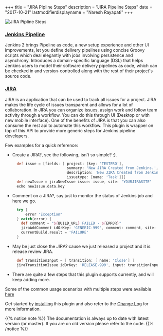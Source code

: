 +++
title = "JIRA Pipline Steps"
description = "JIRA Pipeline Steps"
date = "2017-10-21"
lastmodifierdisplayname = "Naresh Rayapati"
+++

![JIRA Pipline Steps](https://raw.githubusercontent.com/jenkinsci/jira-steps-plugin/master/images/JiraSteps.png)

### [Jenkins Pipeline](https://jenkins.io/doc/book/pipeline/)

Jenkins 2 brings Pipeline as code, a new setup experience and other UI improvements, let you define delivery pipelines using concise Groovy scripts which deal elegantly with jobs involving persistence and asynchrony. Introduces a domain-specific language (DSL) that helps Jenkins users to model their software delivery pipelines as code, which can be checked in and version-controlled along with the rest of their project's source code.

### [JIRA](https://www.atlassian.com/software/jira)

JIRA is an application that can be used to track all issues for a project. JIRA makes the life cycle of issues transparent and allows for a lot of collaboration. In JIRA you can organize issues, assign work and follow team activity through a workflow. You can do this through UI (Desktop or with new mobile interface). One of the benefits of JIRA is that you can also consume the rest api to automate this workflow. This plugin is wrapper on top of this API to provide more generic steps for Jenkins pipeline developers.

Few examples for a quick reference:

* Create a JIRA?, see the following, isn't so simple? :).
  ```groovy
    def issue = [fields: [ project: [key: 'TESTPRO'],
                           summary: 'New JIRA Created from Jenkins.',
                           description: 'New JIRA Created from Jenkins.',
                           issuetype: [name: 'Task']]]
    def newIssue = jiraNewIssue issue: issue, site: 'YOURJIRASITE'
    echo newIssue.data.key
  ```

* Comment on a JIRA?, say just to monitor the status of Jenkins job and here we go.
  ```groovy
    try {
        error "Exception"
    } catch(error) {
      def comment = "${BUILD_URL} FAILED - ${ERROR}"
      jiraAddComment idOrKey: 'GENERIC-999', comment: comment, site: 'YOURJIRASITE'
      currentBuild.result = 'FAILURE'
    }
  ```

* May be just close the JIRA? cause we just released a project and it is release review JIRA.
  ```groovy
    def transitionInput = [ transition: [ name: 'Close'] ]
    jiraTransitionIssue idOrKey: 'RELEASE-999', input: transitionInput, site: 'YOURJIRASITE'
  ```

* There are quite a few steps that this plugin supports currently, and will keep adding more.

Some of the common usage scenarios with multiple steps were available [here](getting-started/examples)

Get started by [installing](getting-started/install) this plugin and also refer to the [Change Log](changelog) for more information.

{{% notice note %}}
The documentation is always up to date with latest version (or master). If you are on old version please refer to the code.
{{% /notice %}}
